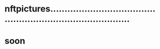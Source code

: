 # nftpictures.................................................................................
# soon
